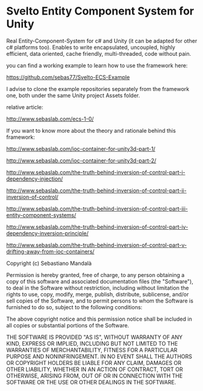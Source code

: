 Svelto Entity Component System for Unity
=====================================

Real Entity-Component-System for c# and Unity (it can be adapted for other c# platforms too). Enables to write encapsulated, uncoupled, highly efficient, data oriented, cache friendly, multi-threaded, code without pain.

you can find a working example to learn how to use the framework here:

https://github.com/sebas77/Svelto-ECS-Example

I advise to clone the example repositories separately from the framework one, both under the same Unity project Assets folder.

relative article:

http://www.sebaslab.com/ecs-1-0/

If you want to know more about the theory and rationale behind this framework:

http://www.sebaslab.com/ioc-container-for-unity3d-part-1/

http://www.sebaslab.com/ioc-container-for-unity3d-part-2/

http://www.sebaslab.com/the-truth-behind-inversion-of-control-part-i-dependency-injection/

http://www.sebaslab.com/the-truth-behind-inversion-of-control-part-ii-inversion-of-control/

http://www.sebaslab.com/the-truth-behind-inversion-of-control-part-iii-entity-component-systems/

http://www.sebaslab.com/the-truth-behind-inversion-of-control-part-iv-dependency-inversion-principle/

http://www.sebaslab.com/the-truth-behind-inversion-of-control-part-v-drifting-away-from-ioc-containers/

Copyright (c) Sebastiano Mandalà

Permission is hereby granted, free of charge, to any person obtaining a copy of this software and associated documentation files (the "Software"), to deal in the Software without restriction, including without limitation the rights to use, copy, modify, merge, publish, distribute, sublicense, and/or sell copies of the Software, and to permit persons to whom the Software is furnished to do so, subject to the following conditions:

The above copyright notice and this permission notice shall be included in all copies or substantial portions of the Software.

THE SOFTWARE IS PROVIDED "AS IS", WITHOUT WARRANTY OF ANY KIND, EXPRESS OR IMPLIED, INCLUDING BUT NOT LIMITED TO THE WARRANTIES OF MERCHANTABILITY, FITNESS FOR A PARTICULAR PURPOSE AND NONINFRINGEMENT. IN NO EVENT SHALL THE AUTHORS OR COPYRIGHT HOLDERS BE LIABLE FOR ANY CLAIM, DAMAGES OR OTHER LIABILITY, WHETHER IN AN ACTION OF CONTRACT, TORT OR OTHERWISE, ARISING FROM, OUT OF OR IN CONNECTION WITH THE SOFTWARE OR THE USE OR OTHER DEALINGS IN THE SOFTWARE.
